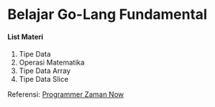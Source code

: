# Belajar Go-Lang Fundamental
#### List Materi
1. Tipe Data
2. Operasi Matematika
3. Tipe Data Array
4. Tipe Data Slice

Referensi:  [Programmer Zaman Now](https://www.youtube.com/ProgrammerZamanNow)
